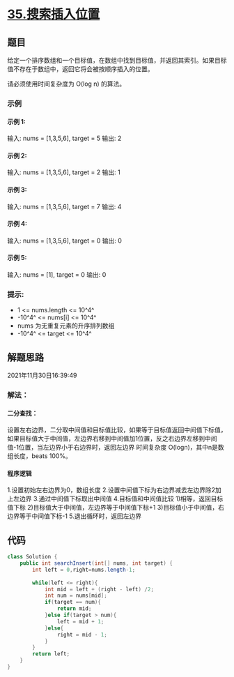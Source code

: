 # [35.搜索插入位置](https://leetcode-cn.com/problems/search-insert-position/)

## 题目

给定一个排序数组和一个目标值，在数组中找到目标值，并返回其索引。如果目标值不存在于数组中，返回它将会被按顺序插入的位置。

请必须使用时间复杂度为 O(log n) 的算法。




### 示例

#### 示例 1:

输入: nums = [1,3,5,6], target = 5
输出: 2

#### 示例 2:

输入: nums = [1,3,5,6], target = 2
输出: 1

#### 示例 3:

输入: nums = [1,3,5,6], target = 7
输出: 4

#### 示例 4:

输入: nums = [1,3,5,6], target = 0
输出: 0

#### 示例 5:

输入: nums = [1], target = 0
输出: 0


### 提示:
  - 1 <= nums.length <= 10^4^
  - -10^4^ <= nums[i] <= 10^4^
  - nums 为无重复元素的升序排列数组
  - -10^4^ <= target <= 10^4^




## 解题思路

2021年11月30日16:39:49


### 解法：
#### 二分查找：
设置左右边界，二分取中间值和目标值比较，如果等于目标值返回中间值下标值，如果目标值大于中间值，左边界右移到中间值加1位置，反之右边界左移到中间值-1位置，当左边界小于右边界时，返回左边界
 时间复杂度 O(logn)，其中n是数组长度，beats 100%。
#### 程序逻辑
1.设置初始左右边界为0，数组长度
2.设置中间值下标为右边界减去左边界除2加上左边界
3.通过中间值下标取出中间值
4.目标值和中间值比较
	1)相等，返回目标值下标
	2)目标值大于中间值，左边界等于中间值下标+1
	3)目标值小于中间值，右边界等于中间值下标-1
5.退出循环时，返回左边界


## 代码

```java
class Solution {
    public int searchInsert(int[] nums, int target) {
        int left = 0,right=nums.length-1;
        
        while(left <= right){
            int mid = left + (right - left) /2;
            int num = nums[mid];
            if(target == num){
                return mid;
            }else if(target > num){
                left = mid + 1;
            }else{
                right = mid - 1;
            }
        }
        return left;
    }
}
```

